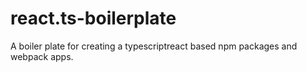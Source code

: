 # react.ts-boilerplate
A boiler plate for creating a typescriptreact based npm packages and webpack apps.

